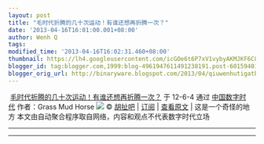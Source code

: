 ```yaml
---
layout: post
title: "毛时代折腾的几十次运动！有谁还想再折腾一次？"
date: '2013-04-16T16:01:00.001+08:00'
author: Wenh Q
tags:
modified_time: '2013-04-16T16:02:31.460+08:00'
thumbnail: https://lh4.googleusercontent.com/icGOe6t6P7xV1vybyAKMJKF6C8aMd0nYtQKJe4B-vkQEnNPBSMV0wydd5mXGgoLI3JQPuvAa-YZVFdDoPs3ULRnY2Q-fqOJbRKXHb07r2YI-I7E9kO8=s72-c
blogger_id: tag:blogger.com,1999:blog-4961947611491238191.post-6015940137505336315
blogger_orig_url: http://binaryware.blogspot.com/2013/04/qiuwenhutigatbloggercom_9174.html
---
```

 [毛时代折腾的几十次运动！有谁还想再折腾一次？](http://feedproxy.google.com/~r/chinadigitaltimes/IyPt/~3/Ny1qaSXiq8w/)
于 12-6-4 通过
[中国数字时代](http://chinadigitaltimes.net/chinese) 作者：Grass Mud
Horse
![](https://lh4.googleusercontent.com/icGOe6t6P7xV1vybyAKMJKF6C8aMd0nYtQKJe4B-vkQEnNPBSMV0wydd5mXGgoLI3JQPuvAa-YZVFdDoPs3ULRnY2Q-fqOJbRKXHb07r2YI-I7E9kO8)
© [胡扯吧](http://hucheba.com/) |
[订阅](http://feed.feedsky.com/hucheba) |
[查看原文](http://hucheba.com/2012/06/04/1072.html) | 这是一个奇怪的地方
本文由自动聚合程序取自网络，内容和观点不代表数字时代立场
  --- ---


  --- ---
